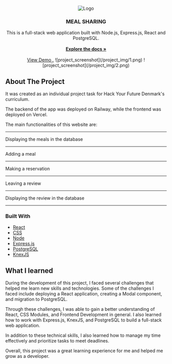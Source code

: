 <br/>
<div align="center">
<img src="https://cdn.pixabay.com/photo/2022/06/07/14/15/food-7248455_1280.png" alt="Logo" width="80" height="80">
</a>
<h3 align="center">MEAL SHARING</h3>
<p align="center">
This is a full-stack web application built with Node.js, Express.js, React and PostgreSQL.
<br/>
<br/>
<a href="https://github.com/humenyuk16/meals-sharing"><strong>Explore the docs »</strong></a>
<br/>
<br/>
<a href="https://meals-sharing-1.onrender.com">View Demo .</a>  
![project_screenshot](/project_img/1.png)
![project_screenshot](/project_img/2.png)

</p>
</div>

## About The Project

It was created as an individual project task for Hack Your Future Denmark's curriculum.

The backend of the app was deployed on Railway, while the frontend was deployed on Vercel.

The main functionalities of this website are:

<hr>
Displaying the meals in the database
<hr>
Adding  a meal
<hr>
Making a reservation
<hr>
Leaving a review
<hr>
Displaying the review in the database
<hr>

### Built With

- [React](https://reactjs.org)
- [CSS](https://developer.mozilla.org/en-US/docs/Web/CSS)
- [Node](https://nodejs.org/en/)
- [Express.js](https://expressjs.com)
- [PostgreSQL](https://www.postgresql.org)
- [KnexJS](https://knexjs.org)

## What I learned

During the development of this project, I faced several challenges that helped me learn new skills and technologies. Some of the challenges I faced include deploying a React application, creating a Modal component, and migration to PostgreSQL.

Through these challenges, I was able to gain a better understanding of React, CSS Modules, and Frontend Development in general. I also learned how to work with Express.js, KnexJS, and PostgreSQL to build a full-stack web application.

In addition to these technical skills, I also learned how to manage my time effectively and prioritize tasks to meet deadlines.

Overall, this project was a great learning experience for me and helped me grow as a developer.
